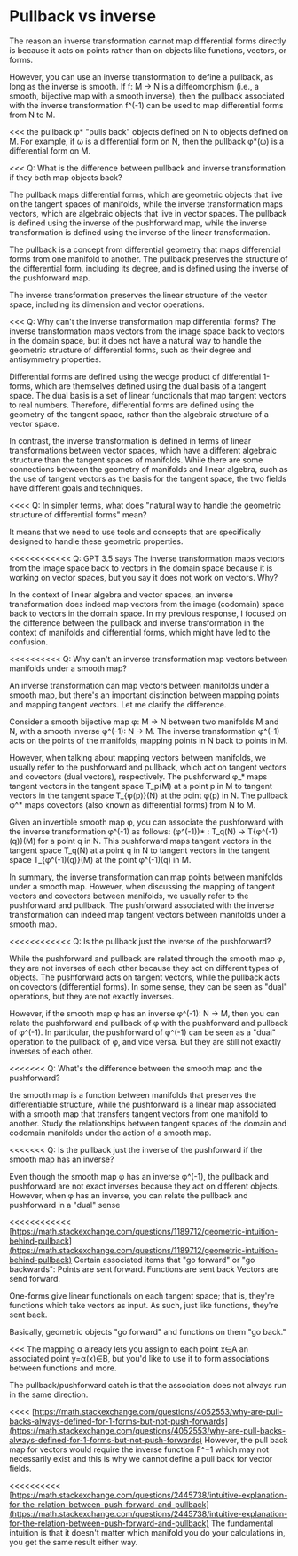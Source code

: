 # Pullback vs inverse

The reason an inverse transformation cannot map differential forms directly is because it acts on points rather than on objects like functions, vectors, or forms.

However, you can use an inverse transformation to define a pullback, as long as the inverse is smooth. If f: M → N is a diffeomorphism (i.e., a smooth, bijective map with a smooth inverse), then the pullback associated with the inverse transformation f^(-1) can be used to map differential forms from N to M.

<<<
the pullback φ* "pulls back" objects defined on N to objects defined on M. For example, if ω is a differential form on N, then the pullback φ*(ω) is a differential form on M.

<<<
Q: What is the difference between pullback and inverse transformation if they both map objects back?

The pullback maps differential forms, which are geometric objects that live on the tangent spaces of manifolds, while the inverse transformation maps vectors, which are algebraic objects that live in vector spaces. The pullback is defined using the inverse of the pushforward map, while the inverse transformation is defined using the inverse of the linear transformation.

The pullback is a concept from differential geometry that maps differential forms from one manifold to another. The pullback preserves the structure of the differential form, including its degree, and is defined using the inverse of the pushforward map.

The inverse transformation preserves the linear structure of the vector space, including its dimension and vector operations.

<<<
Q: Why can't the inverse transformation map differential forms?
The inverse transformation maps vectors from the image space back to vectors in the domain space, but it does not have a natural way to handle the geometric structure of differential forms, such as their degree and antisymmetry properties.

Differential forms are defined using the wedge product of differential 1-forms, which are themselves defined using the dual basis of a tangent space. The dual basis is a set of linear functionals that map tangent vectors to real numbers. Therefore, differential forms are defined using the geometry of the tangent space, rather than the algebraic structure of a vector space.

In contrast, the inverse transformation is defined in terms of linear transformations between vector spaces, which have a different algebraic structure than the tangent spaces of manifolds. While there are some connections between the geometry of manifolds and linear algebra, such as the use of tangent vectors as the basis for the tangent space, the two fields have different goals and techniques.

<<<<
Q: In simpler terms, what does "natural way to handle the geometric structure of differential forms" mean?

It means that we need to use tools and concepts that are specifically designed to handle these geometric properties.

<<<<<<<<<<<<
Q: GPT 3.5 says The inverse transformation maps vectors from the image space back to vectors in the domain space because it is working on vector spaces, but you say it does not work on vectors. Why?

In the context of linear algebra and vector spaces, an inverse transformation does indeed map vectors from the image (codomain) space back to vectors in the domain space.
In my previous response, I focused on the difference between the pullback and inverse transformation in the context of manifolds and differential forms, which might have led to the confusion.

<<<<<<<<<<
Q: Why can't an inverse transformation map vectors between manifolds under a smooth map?

An inverse transformation can map vectors between manifolds under a smooth map, but there's an important distinction between mapping points and mapping tangent vectors. Let me clarify the difference.

Consider a smooth bijective map φ: M → N between two manifolds M and N, with a smooth inverse φ^(-1): N → M. The inverse transformation φ^(-1) acts on the points of the manifolds, mapping points in N back to points in M.

However, when talking about mapping vectors between manifolds, we usually refer to the pushforward and pullback, which act on tangent vectors and covectors (dual vectors), respectively. The pushforward φ_* maps tangent vectors in the tangent space T_p(M) at a point p in M to tangent vectors in the tangent space T_{φ(p)}(N) at the point φ(p) in N. The pullback φ^* maps covectors (also known as differential forms) from N to M.

Given an invertible smooth map φ, you can associate the pushforward with the inverse transformation φ^(-1) as follows: (φ^(-1))* : T_q(N) → T{φ^(-1)(q)}(M) for a point q in N. This pushforward maps tangent vectors in the tangent space T_q(N) at a point q in N to tangent vectors in the tangent space T_{φ^(-1)(q)}(M) at the point φ^(-1)(q) in M.

In summary, the inverse transformation can map points between manifolds under a smooth map. However, when discussing the mapping of tangent vectors and covectors between manifolds, we usually refer to the pushforward and pullback. The pushforward associated with the inverse transformation can indeed map tangent vectors between manifolds under a smooth map.

<<<<<<<<<<<<
Q: Is the pullback just the inverse of the pushforward?

While the pushforward and pullback are related through the smooth map φ, they are not inverses of each other because they act on different types of objects. The pushforward acts on tangent vectors, while the pullback acts on covectors (differential forms). In some sense, they can be seen as "dual" operations, but they are not exactly inverses.

However, if the smooth map φ has an inverse φ^(-1): N → M, then you can relate the pushforward and pullback of φ with the pushforward and pullback of φ^(-1). In particular, the pushforward of φ^(-1) can be seen as a "dual" operation to the pullback of φ, and vice versa. But they are still not exactly inverses of each other.

<<<<<<<
Q: What's the difference between the smooth map and the pushforward?

the smooth map is a function between manifolds that preserves the differentiable structure, while the pushforward is a linear map associated with a smooth map that transfers tangent vectors from one manifold to another. Study the relationships between tangent spaces of the domain and codomain manifolds under the action of a smooth map.

<<<<<<<
Q: Is the pullback just the inverse of the pushforward if the smooth map has an inverse?

Even though the smooth map φ has an inverse φ^(-1), the pullback and pushforward are not exact inverses because they act on different objects. However, when φ has an inverse, you can relate the pullback and pushforward in a "dual" sense

<<<<<<<<<<<<
[https://math.stackexchange.com/questions/1189712/geometric-intuition-behind-pullback](https://math.stackexchange.com/questions/1189712/geometric-intuition-behind-pullback)
Certain associated items that "go forward" or "go backwards":
Points are sent forward.
Functions are sent back
Vectors are send forward.

One-forms give linear functionals on each tangent space; that is, they're functions which take vectors as input. As such, just like functions, they're sent back.

Basically, geometric objects "go forward" and functions on them "go back."

<<<
The mapping α already lets you assign to each point x∈A an associated point y=α(x)∈B, but you'd like to use it to form associations between functions and more.

The pullback/pushforward catch is that the association does not always run in the same direction.

<<<<
[https://math.stackexchange.com/questions/4052553/why-are-pull-backs-always-defined-for-1-forms-but-not-push-forwards](https://math.stackexchange.com/questions/4052553/why-are-pull-backs-always-defined-for-1-forms-but-not-push-forwards)
However, the pull back map for vectors would require the inverse function F^−1 which may not necessarily exist and this is why we cannot define a pull back for vector fields.

<<<<<<<<<<
[https://math.stackexchange.com/questions/2445738/intuitive-explanation-for-the-relation-between-push-forward-and-pullback](https://math.stackexchange.com/questions/2445738/intuitive-explanation-for-the-relation-between-push-forward-and-pullback)
The fundamental intuition is that it doesn't matter which manifold you do your calculations in, you get the same result either way.